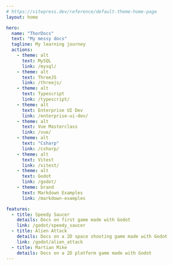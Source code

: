 ```yaml
---
# https://vitepress.dev/reference/default-theme-home-page
layout: home

hero:
  name: "ThorDocs"
  text: "My messy docs"
  tagline: My learning journey
  actions:
    - theme: alt
      text: MySQL
      link: /mysql/
    - theme: alt
      text: ThreeJS
      link: /threejs/
    - theme: alt
      text: Typescript
      link: /typescript/
    - theme: alt
      text: Enterprise UI Dev
      link: /enterprise-ui-dev/
    - theme: alt
      text: Vue Masterclass
      link: /vue/
    - theme: alt
      text: "Csharp"
      link: /csharp/
    - theme: alt
      text: Vitest
      link: /vitest/
    - theme: alt
      text: Godot
      link: /godot/
    - theme: brand
      text: Markdown Examples
      link: /markdown-examples

features:
  - title: Speedy Saucer
    details: Docs on first game made with Godot
    link: /godot/speedy_saucer
  - title: Alien Attack
    details: Docs on a 2D space shooting game made with Godot
    link: /godot/alien_attack
  - title: Martian Mike
    details: Docs on a 2D platform game made with Godot
---
```

